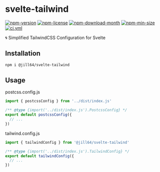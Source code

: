 <!----- BEGIN GHOST DOCS HEADER ----->

# svelte-tailwind

[![npm-version](https://img.shields.io/npm/v/@jill64/svelte-tailwind)](https://npmjs.com/package/@jill64/svelte-tailwind) [![npm-license](https://img.shields.io/npm/l/@jill64/svelte-tailwind)](https://npmjs.com/package/@jill64/svelte-tailwind) [![npm-download-month](https://img.shields.io/npm/dm/@jill64/svelte-tailwind)](https://npmjs.com/package/@jill64/svelte-tailwind) [![npm-min-size](https://img.shields.io/bundlephobia/min/@jill64/svelte-tailwind)](https://npmjs.com/package/@jill64/svelte-tailwind) [![ci.yml](https://github.com/jill64/svelte-tailwind/actions/workflows/ci.yml/badge.svg)](https://github.com/jill64/svelte-tailwind/actions/workflows/ci.yml)

🌀 Simplified TailwindCSS Configuration for Svelte

## Installation

```sh
npm i @jill64/svelte-tailwind
```

<!----- END GHOST DOCS HEADER ----->

## Usage

postcss.config.js

```js
import { postcssConfig } from '../dist/index.js'

/** @type {import('../dist/index.js').PostcssConfig} */
export default postcssConfig({
  // ...
})
```

tailwind.config.js

```js
import { tailwindConfig } from '@jill64/svelte-tailwind'

/** @type {import('../dist/index.js').TailwindConfig} */
export default tailwindConfig({
  // ...
})
```
